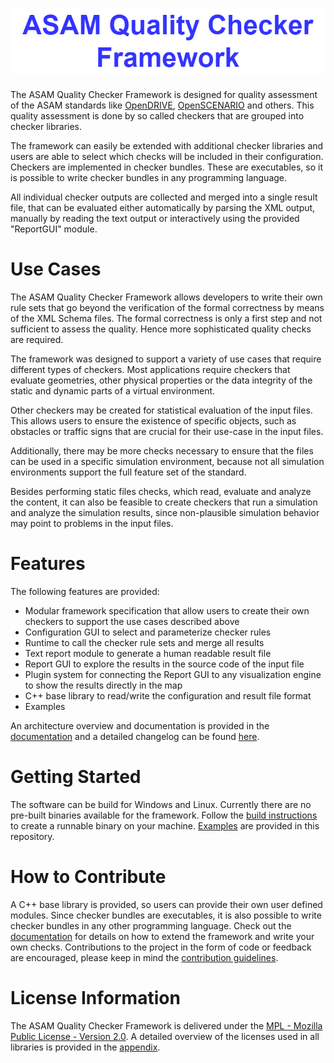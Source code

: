 <!---
Copyright 2023 CARIAD SE.

This Source Code Form is subject to the terms of the Mozilla
Public License, v. 2.0. If a copy of the MPL was not distributed
with this file, You can obtain one at https://mozilla.org/MPL/2.0/.
-->

# ![Logo Image](doc/manual/images/qc_framework_logo.drawio.png)

The ASAM Quality Checker Framework is designed for quality assessment of the
ASAM standards like
[OpenDRIVE](https://www.asam.net/standards/detail/opendrive),
[OpenSCENARIO](https://www.asam.net/standards/detail/openscenario) and others.
This quality assessment is done by so called checkers that are grouped into
checker libraries.

The framework can easily be extended with additional checker libraries
and users are able to select which checks will be included in their
configuration. Checkers are implemented in checker bundles. These are
executables, so it is possible to write checker bundles in any programming
language.

All individual checker outputs are collected and merged into a single result
file, that can be evaluated either automatically by parsing the XML output,
manually by reading the text output or interactively using the provided
"ReportGUI" module.

# Use Cases

The ASAM Quality Checker Framework allows developers to write their own rule
sets that go beyond the verification of the formal correctness by means of the
XML Schema files. The formal correctness is only a first step and not
sufficient to assess the quality. Hence more sophisticated quality checks are
required.

The framework was designed to support a variety of use cases that require
different types of checkers. Most applications require checkers that evaluate
geometries, other physical properties or the data integrity of the static and
dynamic parts of a virtual environment.

Other checkers may be created for statistical evaluation of the input files.
This allows users to ensure the existence of specific objects, such as
obstacles or traffic signs that are crucial for their use-case in the input
files.

Additionally, there may be more checks necessary to ensure that the files can
be used in a specific simulation environment, because not all simulation
environments support the full feature set of the standard.

Besides performing static files checks, which read, evaluate and analyze the
content, it can also be feasible to create checkers that run a simulation and
analyze the simulation results, since non-plausible simulation behavior may
point to problems in the input files.

# Features

The following features are provided:

- Modular framework specification that allow users to create their own checkers
  to support the use cases described above
- Configuration GUI to select and parameterize checker rules
- Runtime to call the checker rule sets and merge all results
- Text report module to generate a human readable result file
- Report GUI to explore the results in the source code of the input file
- Plugin system for connecting the Report GUI to any visualization engine to
  show the results directly in the map
- C++ base library to read/write the configuration and result file format
- Examples

An architecture overview and documentation is provided in the
[documentation](doc/manual/readme.md) and a detailed changelog can be found
[here](doc/changelog.txt).

# Getting Started

The software can be build for Windows and Linux. Currently there are no
pre-built binaries available for the framework. Follow the [build
instructions](INSTALL.md) to create a runnable binary on your machine.
[Examples](examples) are provided in this repository.

# How to Contribute

A C++ base library is provided, so users can provide their own user defined
modules. Since checker bundles are executables, it is also possible to write
checker bundles in any other programming language. Check out the
[documentation](doc/manual/readme.md) for details on how to extend the
framework and write your own checks. Contributions to the project in the form
of code or feedback are encouraged, please keep in mind the [contribution
guidelines](CONTRIBUTING.md).

# License Information

The ASAM Quality Checker Framework is delivered under the [MPL - Mozilla Public
License - Version 2.0](LICENSE). A detailed overview of the licenses used in
all libraries is provided  in the [appendix](licenses/readme.md).
